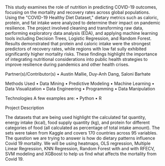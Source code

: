 This study examines the role of nutrition in predicting COVID-19 outcomes, focusing on the mortality and recovery rates across global populations. Using the "COVID-19 Healthy Diet Dataset," dietary metrics such as caloric, protein, and fat intake were analyzed to 
determine their impact on pandemic resilience. The project involved cleaning and transforming raw data, performing exploratory data analysis (EDA), and applying machine learning tools including Decision Trees, Logistic Regression, and Random Forest.
Results demonstrated that protein and caloric intake were the strongest predictors of recovery rates, while regions with low fat sully exhibited significantly higher mortality risks. These findings highlight the importance of integrating nutritional considerations 
into public health strategies to improve resilience during pandemics and other health crises.

Partner(s)/Contributor(s)
• Austin Mallie, Duy-Anh Dang, Saloni Barhate


Methods Used
• Data Mining
• Predictive Modeling
• Machine Learning
• Data Visualization
• Data Engineering
• Programming
• Data Manipulation

Technologies
A few examples are:
• Python
• R

Project Description

The datasets that are being used highlight the calculated fat quantity, energy intake (kcal), food supply quantity (kg), and protein for different categories of food (all calculated as percentage of total intake amount). The sets were taken from Kaggle and covers 170 
countries across 95 variables. The question we are trying to answer is how do dietary patterns influence Covid 19 mortality. We will be using heatmaps, OLS regression, Multiple Linear Regression, KNN Regression, Random Forest with and with RFECV, SVM
modeling and XGBoost to help us find what affects the mortality from Covid 19. 
